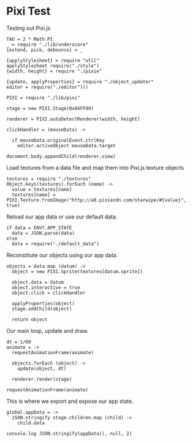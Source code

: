 Pixi Test
=========

Testing out Pixi.js

    TAU = 2 * Math.PI
    _ = require "./lib/underscore"
    {extend, pick, debounce} = _

    {applyStylesheet} = require "util"
    applyStylesheet require("./style")
    {width, height} = require "./pixie"

    {update, applyProperties} = require "./object_updater"
    editor = require("./editor")()

    PIXI = require "./lib/pixi"

    stage = new PIXI.Stage(0x66FF99)

    renderer = PIXI.autoDetectRenderer(width, height)

    clickHandler = (mouseData) ->

      if mouseData.originalEvent.ctrlKey
        editor.activeObject mouseData.target

    document.body.appendChild(renderer.view)

Load textures from a data file and map them into Pixi.js texture objects

    textures = require "./textures"
    Object.keys(textures).forEach (name) ->
      value = textures[name]
      textures[name] = PIXI.Texture.fromImage("http://a0.pixiecdn.com/starwipe/#{value}", true)

Reload our app data or use our default data.

    if data = ENV?.APP_STATE
      data = JSON.parse(data)
    else
      data = require("./default_data")

Reconstitute our objects using our app data.

    objects = data.map (datum) ->
      object = new PIXI.Sprite(textures[datum.sprite])

      object.data = datum
      object.interactive = true
      object.click = clickHandler

      applyProperties(object)
      stage.addChild(object)

      return object

Our main loop, update and draw.

    dt = 1/60
    animate = ->
      requestAnimationFrame(animate)

      objects.forEach (object) ->
        update(object, dt)

      renderer.render(stage)

    requestAnimationFrame(animate)

This is where we export and expose our app state.

    global.appData = ->
      JSON.stringify stage.children.map (child) ->
        child.data

    console.log JSON.stringify(appData(), null, 2)
